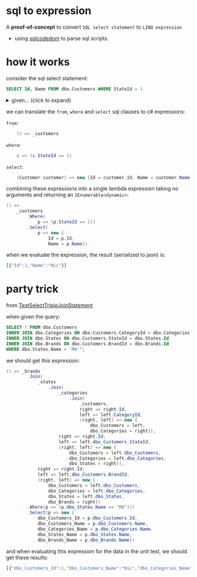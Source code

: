 # sql to expression

A **proof-of-concept** to convert `SQL select statement` to `LINQ expression`
 * using [sqlcodedom](https://docs.microsoft.com/en-us/dotnet/api/microsoft.sqlserver.management.sqlparser.sqlcodedom?view=sql-smo-150) to parse sql scripts.

# how it works

consider the sql select statement:
``` sql
SELECT Id, Name FROM dbo.Customers WHERE StateId = 1
```

<details>
  <summary>given... (click to expand)</summary>
  
   - if we map "dbo.Customer" to an instance of IEnumerable &lt; Customer &gt; :
    
``` c#
        private readonly Customer[] _customers = 
            new [] { new Customer() {Id = 1, Name="Nic", StateId=1}};

        private readonly Dictionary<string, IEnumerable<object>> _map = 
            new Dictionary<string, IEnumerable<object>>{
                { "dbo.Customers", _customers}};
```
    
where Customer is:

``` c#
        public class Customer {
            public int Id { get; set; }
            public string Name { get; set; }
            public int StateId { get; set; }
        }
```
  
</details>
  


we can translate the ```from```, ```where``` and ```select``` sql clauses to c# expressions:

```from```:
``` c#
    () => _customers
```

```where```:
``` c#
    c => (c.StateId == 1)
```

```select```:
``` c#
    (Customer customer) => new {Id = customer.Id, Name = customer.Name})
```
combining these expressions into a single lambda expression taking no arguments and returning an ```IEnumerable<dynamic>```:

``` c#
() => 
    _customers
        .Where(
            p => (p.StateId == 1))
        .Select(
            p => new {
                Id = p.Id, 
                Name = p.Name})

```
when we evaluate the expression, the result (serialized to json) is:
``` javascript
[{"Id":1,"Name":"Nic"}]
```

# party trick
from [TestSelectTripleJoinStatement](tests/UnitTest1.cs#L209)

when given the query:
``` sql
SELECT * FROM dbo.Customers 
INNER JOIN dbo.Categories ON dbo.Customers.CategoryId = dbo.Categories.Id
INNER JOIN dbo.States ON dbo.Customers.StateId = dbo.States.Id
INNER JOIN dbo.Brands ON dbo.Customers.BrandId = dbo.Brands.Id
WHERE dbo.States.Name = 'MA'";
```

we should get this expression:
``` c#
() => _brands
        .Join(
            _states
                .Join(
                    _categories
                        .Join(
                            _customers, 
                            right => right.Id, 
                            left => left.CategoryId, 
                            (right, left) => new {
                                dbo_Customers = left, 
                                dbo_Categories = right}), 
                    right => right.Id, 
                    left => left.dbo_Customers.StateId, 
                    (right, left) => new {
                        dbo_Customers = left.dbo_Customers,
                        dbo_Categories = left.dbo_Categories,
                        dbo_States = right}), 
            right => right.Id, 
            left => left.dbo_Customers.BrandId, 
            (right, left) => new {
                dbo_Customers = left.dbo_Customers, 
                dbo_Categories = left.dbo_Categories, 
                dbo_States = left.dbo_States, 
                dbo_Brands = right})
        .Where(p => (p.dbo_States.Name == "MA")))
        .Select(p => new {
            dbo_Customers_Id = p.dbo_Customers.Id, 
            dbo_Customers_Name = p.dbo_Customers.Name, 
            dbo_Categories_Name = p.dbo_Categories.Name, 
            dbo_States_Name = p.dbo_States.Name, 
            dbo_Brands_Name = p.dbo_Brands.Name})
```


and when evaluating this expression for the data in the unit test, we should get these results:

``` javascript
[{"dbo_Customers_Id":1,"dbo_Customers_Name":"Nic","dbo_Categories_Name":"Tier 1","dbo_States_Name":"MA","dbo_Brands_Name":"Coke"}]
```
